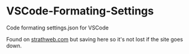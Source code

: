 # VSCode-Formating-Settings

Code formating settings.json for VSCode

Found on <a href="https://www.strathweb.com/2017/01/c-code-formatting-settings-in-vs-code-and-omnisharp/" _target="blank">strathweb.com</a> but saving here so it's not lost if the site goes down.
